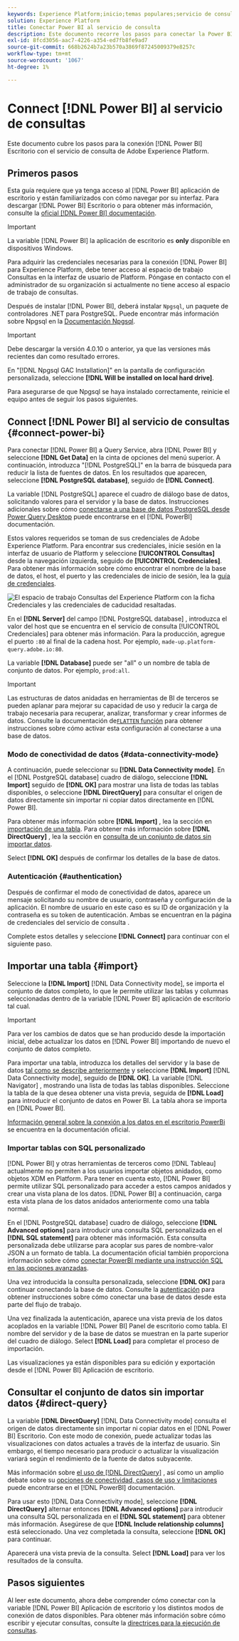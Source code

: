 ```yaml
---
keywords: Experience Platform;inicio;temas populares;servicio de consulta;servicio de consulta;Power BI;power bi;conexión al servicio de consulta;
solution: Experience Platform
title: Conectar Power BI al servicio de consulta
description: Este documento recorre los pasos para conectar la Power BI con el servicio de consulta de Adobe Experience Platform.
exl-id: 8fcd3056-aac7-4226-a354-ed7fb8fe9ad7
source-git-commit: 668b2624b7a23b570a3869f87245009379e8257c
workflow-type: tm+mt
source-wordcount: '1067'
ht-degree: 1%

---
```


# Connect [!DNL Power BI] al servicio de consultas

Este documento cubre los pasos para la conexión [!DNL Power BI] Escritorio con el servicio de consulta de Adobe Experience Platform.

## Primeros pasos

Esta guía requiere que ya tenga acceso al [!DNL Power BI] aplicación de escritorio y están familiarizados con cómo navegar por su interfaz. Para descargar [!DNL Power BI] Escritorio o para obtener más información, consulte la [oficial [!DNL Power BI] documentación](https://docs.microsoft.com/es-ES/power-bi/).

>[!IMPORTANT]
>
> La variable [!DNL Power BI] la aplicación de escritorio es **only** disponible en dispositivos Windows.

Para adquirir las credenciales necesarias para la conexión [!DNL Power BI] para Experience Platform, debe tener acceso al espacio de trabajo Consultas en la interfaz de usuario de Platform. Póngase en contacto con el administrador de su organización si actualmente no tiene acceso al espacio de trabajo de consultas.

Después de instalar [!DNL Power BI], deberá instalar `Npgsql`, un paquete de controladores .NET para PostgreSQL. Puede encontrar más información sobre Npgsql en la [Documentación Npgsql](https://www.npgsql.org/doc/index.html).

>[!IMPORTANT]
>
>Debe descargar la versión 4.0.10 o anterior, ya que las versiones más recientes dan como resultado errores.

En &quot;[!DNL Npgsql GAC Installation]&quot; en la pantalla de configuración personalizada, seleccione **[!DNL Will be installed on local hard drive]**.

Para asegurarse de que Npgsql se haya instalado correctamente, reinicie el equipo antes de seguir los pasos siguientes.

## Connect [!DNL Power BI] al servicio de consultas {#connect-power-bi}

Para conectar [!DNL Power BI] a Query Service, abra [!DNL Power BI] y seleccione **[!DNL Get Data]** en la cinta de opciones del menú superior. A continuación, introduzca &quot;[!DNL PostgreSQL]&quot; en la barra de búsqueda para reducir la lista de fuentes de datos. En los resultados que aparecen, seleccione **[!DNL PostgreSQL database]**, seguido de **[!DNL Connect]**.

La variable [!DNL PostgreSQL] aparece el cuadro de diálogo base de datos, solicitando valores para el servidor y la base de datos. Instrucciones adicionales sobre cómo [conectarse a una base de datos PostgreSQL desde Power Query Desktop](https://learn.microsoft.com/en-us/power-query/connectors/postgresql#connect-to-a-postgresql-database-from-power-query-desktop) puede encontrarse en el [!DNL PowerBI] documentación.

Estos valores requeridos se toman de sus credenciales de Adobe Experience Platform. Para encontrar sus credenciales, inicie sesión en la interfaz de usuario de Platform y seleccione **[!UICONTROL Consultas]** desde la navegación izquierda, seguido de **[!UICONTROL Credenciales]**. Para obtener más información sobre cómo encontrar el nombre de la base de datos, el host, el puerto y las credenciales de inicio de sesión, lea la [guía de credenciales](../ui/credentials.md).

![El espacio de trabajo Consultas del Experience Platform con la ficha Credenciales y las credenciales de caducidad resaltadas.](../images/clients/power-bi/query-service-credentials-page.png)

En el **[!DNL Server]** del campo [!DNL PostgreSQL database] , introduzca el valor del host que se encuentra en el servicio de consulta [!UICONTROL Credenciales] para obtener más información. Para la producción, agregue el puerto `:80` al final de la cadena host. Por ejemplo, `made-up.platform-query.adobe.io:80`.

La variable **[!DNL Database]** puede ser &quot;all&quot; o un nombre de tabla de conjunto de datos. Por ejemplo, `prod:all`.

>[!IMPORTANT]
>
>Las estructuras de datos anidadas en herramientas de BI de terceros se pueden aplanar para mejorar su capacidad de uso y reducir la carga de trabajo necesaria para recuperar, analizar, transformar y crear informes de datos. Consulte la documentación de[`FLATTEN` función](../essential-concepts/flatten-nested-data.md) para obtener instrucciones sobre cómo activar esta configuración al conectarse a una base de datos.

### Modo de conectividad de datos {#data-connectivity-mode}

A continuación, puede seleccionar su **[!DNL Data Connectivity mode]**. En el [!DNL PostgreSQL database] cuadro de diálogo, seleccione **[!DNL Import]** seguido de **[!DNL OK]** para mostrar una lista de todas las tablas disponibles, o seleccione **[!DNL DirectQuery]** para consultar el origen de datos directamente sin importar ni copiar datos directamente en [!DNL Power BI].

Para obtener más información sobre **[!DNL Import]** , lea la sección en [importación de una tabla](#import). Para obtener más información sobre **[!DNL DirectQuery]** , lea la sección en [consulta de un conjunto de datos sin importar datos](#direct-query).

Select **[!DNL OK]** después de confirmar los detalles de la base de datos.

### Autenticación {#authentication}

Después de confirmar el modo de conectividad de datos, aparece un mensaje solicitando su nombre de usuario, contraseña y configuración de la aplicación. El nombre de usuario en este caso es su ID de organización y la contraseña es su token de autenticación. Ambas se encuentran en la página de credenciales del servicio de consulta .

Complete estos detalles y seleccione **[!DNL Connect]** para continuar con el siguiente paso.

## Importar una tabla {#import}

Seleccione la **[!DNL Import]** [!DNL Data Connectivity mode], se importa el conjunto de datos completo, lo que le permite utilizar las tablas y columnas seleccionadas dentro de la variable [!DNL Power BI] aplicación de escritorio tal cual.

>[!IMPORTANT]
>
>Para ver los cambios de datos que se han producido desde la importación inicial, debe actualizar los datos en [!DNL Power BI] importando de nuevo el conjunto de datos completo.

Para importar una tabla, introduzca los detalles del servidor y la base de datos [tal como se describe anteriormente](#connect-power-bi) y seleccione **[!DNL Import]** [!DNL Data Connectivity mode], seguido de **[!DNL OK]**. La variable [!DNL Navigator] , mostrando una lista de todas las tablas disponibles. Seleccione la tabla de la que desea obtener una vista previa, seguida de **[!DNL Load]** para introducir el conjunto de datos en Power BI. La tabla ahora se importa en [!DNL Power BI].

[Información general sobre la conexión a los datos en el escritorio PowerBi](https://learn.microsoft.com/en-us/power-bi/connect-data/desktop-quickstart-connect-to-data#connect-to-data) se encuentra en la documentación oficial.

### Importar tablas con SQL personalizado

[!DNL Power BI] y otras herramientas de terceros como [!DNL Tableau] actualmente no permiten a los usuarios importar objetos anidados, como objetos XDM en Platform. Para tener en cuenta esto, [!DNL Power BI] permite utilizar SQL personalizado para acceder a estos campos anidados y crear una vista plana de los datos. [!DNL Power BI] a continuación, carga esta vista plana de los datos anidados anteriormente como una tabla normal.

En el [!DNL PostgreSQL database] cuadro de diálogo, seleccione **[!DNL Advanced options]** para introducir una consulta SQL personalizada en el **[!DNL SQL statement]** para obtener más información. Esta consulta personalizada debe utilizarse para acoplar sus pares de nombre-valor JSON a un formato de tabla. La documentación oficial también proporciona información sobre cómo [conectar PowerBI mediante una instrucción SQL en las opciones avanzadas](https://learn.microsoft.com/en-us/power-query/connectors/postgresql#connect-using-advanced-options).

Una vez introducida la consulta personalizada, seleccione **[!DNL OK]** para continuar conectando la base de datos. Consulte la [autenticación](#authentication) para obtener instrucciones sobre cómo conectar una base de datos desde esta parte del flujo de trabajo.

Una vez finalizada la autenticación, aparece una vista previa de los datos acoplados en la variable [!DNL Power BI] Panel de escritorio como tabla. El nombre del servidor y de la base de datos se muestran en la parte superior del cuadro de diálogo. Select **[!DNL Load]** para completar el proceso de importación.

Las visualizaciones ya están disponibles para su edición y exportación desde el [!DNL Power BI] Aplicación de escritorio.

## Consultar el conjunto de datos sin importar datos {#direct-query}

La variable **[!DNL DirectQuery]** [!DNL Data Connectivity mode] consulta el origen de datos directamente sin importar ni copiar datos en el [!DNL Power BI] Escritorio. Con este modo de conexión, puede actualizar todas las visualizaciones con datos actuales a través de la interfaz de usuario. Sin embargo, el tiempo necesario para producir o actualizar la visualización variará según el rendimiento de la fuente de datos subyacente.

Más información sobre [el uso de [!DNL DirectQuery]](https://learn.microsoft.com/en-us/power-bi/connect-data/desktop-use-directquery) , así como un amplio debate sobre su [opciones de conectividad, casos de uso y limitaciones](https://learn.microsoft.com/en-us/power-bi/connect-data/desktop-directquery-about) puede encontrarse en el [!DNL PowerBI] documentación.

Para usar esto [!DNL Data Connectivity mode], seleccione **[!DNL DirectQuery]** alternar entonces **[!DNL Advanced options]** para introducir una consulta SQL personalizada en el **[!DNL SQL statement]** para obtener más información. Asegúrese de que **[!DNL Include relationship columns]** está seleccionado. Una vez completada la consulta, seleccione **[!DNL OK]** para continuar.

Aparecerá una vista previa de la consulta. Select **[!DNL Load]** para ver los resultados de la consulta.

## Pasos siguientes

Al leer este documento, ahora debe comprender cómo conectar con la variable [!DNL Power BI] Aplicación de escritorio y los distintos modos de conexión de datos disponibles. Para obtener más información sobre cómo escribir y ejecutar consultas, consulte la [directrices para la ejecución de consultas](../best-practices/writing-queries.md).
